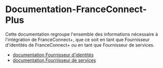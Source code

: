 # Documentation-FranceConnect-Plus

Cette documentation regroupe l'ensemble des informations nécessaire à l'intégration de FranceConnect+, que ce soit en tant que Fournisseur d'identités de FranceConnect+ ou en tant que Fournisseur de services.

- [documentation Fournisseur d'identités](/fi/docs-fi.md)
- [documentation Fournisseur de services](/fs/README.md)
